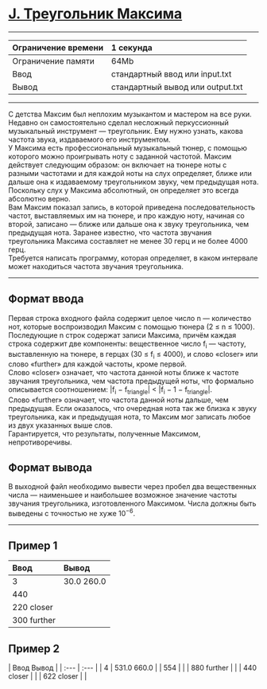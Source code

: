 # [J. Треугольник Максима](https://contest.yandex.ru/contest/27472/problems/J/)

---
| Ограничение времени | 1 секунда |
| :--- |:---|
| Ограничение памяти | 64Mb |
| Ввод | стандартный ввод или input.txt |
| Вывод | стандартный вывод или output.txt |
---

С детства Максим был неплохим музыкантом и мастером на все руки. Недавно он самостоятельно сделал несложный перкуссионный музыкальный инструмент — треугольник. Ему нужно узнать, какова частота звука, издаваемого его инструментом.  
У Максима есть профессиональный музыкальный тюнер, с помощью которого можно проигрывать ноту с заданной частотой. Максим действует следующим образом: он включает на тюнере ноты с разными частотами и для каждой ноты на слух определяет, ближе или дальше она к издаваемому треугольником звуку, чем предыдущая нота. Поскольку слух у Максима абсолютный, он определяет это всегда абсолютно верно.  
Вам Максим показал запись, в которой приведена последовательность частот, выставляемых им на тюнере, и про каждую ноту, начиная со второй, записано — ближе или дальше она к звуку треугольника, чем предыдущая нота. Заранее известно, что частота звучания треугольника Максима составляет не менее 30 герц и не более 4000 герц.  
Требуется написать программу, которая определяет, в каком интервале может находиться частота звучания треугольника.

---
## Формат ввода
Первая строка входного файла содержит целое число n — количество нот, которые воспроизводил Максим с помощью тюнера (2 ≤ n ≤ 1000). Последующие n строк содержат записи Максима, причём каждая строка содержит две компоненты: вещественное число f<sub>i</sub> — частоту, выставленную на тюнере, в герцах (30 ≤ f<sub>i</sub> ≤ 4000), и слово «closer» или слово «further» для каждой частоты, кроме первой.  
Слово «closer» означает, что частота данной ноты ближе к частоте звучания треугольника, чем частота предыдущей ноты, что формально описывается соотношением: |f<sub>i</sub> − f<sub>triangle</sub>| < |f<sub>i</sub> − 1 − f<sub>triangle</sub>|.  
Слово «further» означает, что частота данной ноты дальше, чем предыдущая.
Если оказалось, что очередная нота так же близка к звуку треугольника, как и предыдущая нота, то Максим мог записать любое из двух указанных выше слов.  
Гарантируется, что результаты, полученные Максимом, непротиворечивы.

## Формат вывода
В выходной файл необходимо вывести через пробел два вещественных числа — наименьшее и наибольшее возможное значение частоты звучания треугольника, изготовленного Максимом. Числа должны быть выведены с точностью не хуже 10<sup>−6</sup>.

---
## Пример 1

| Ввод | Вывод |
| :--- | :--- |
| 3 | 30.0 260.0 |
| 440 | |
| 220 closer | |
| 300 further| |

## Пример 2

| Ввод   Вывод |
| :--- | :--- |
| 4 | 531.0 660.0 |
| 554 | |
| 880 further | |
| 440 closer | |
| 622 closer | |
